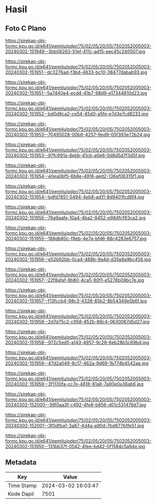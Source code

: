 # Hasil

## Foto C Plano

https://sirekap-obj-formc.kpu.go.id/e641/pemilu/pdpr/75/02/05/20/05/7502052005003-20240302-151949--3bb08263-51ef-411c-ad15-eec45c240507.jpg

https://sirekap-obj-formc.kpu.go.id/e641/pemilu/pdpr/75/02/05/20/05/7502052005003-20240302-151951--dc3276ad-f3bd-4833-bc10-38477dabab93.jpg

https://sirekap-obj-formc.kpu.go.id/e641/pemilu/pdpr/75/02/05/20/05/7502052005003-20240302-151951--5a7440e4-ecd4-41b7-98d9-e17344810d23.jpg

https://sirekap-obj-formc.kpu.go.id/e641/pemilu/pdpr/75/02/05/20/05/7502052005003-20240302-151952--bd0d8ca2-ce54-45d0-a5fe-e7d3e7cd8233.jpg

https://sirekap-obj-formc.kpu.go.id/e641/pemilu/pdpr/75/02/05/20/05/7502052005003-20240302-151953--70495028-00b6-4257-9ed9-05f393e72b24.jpg

https://sirekap-obj-formc.kpu.go.id/e641/pemilu/pdpr/75/02/05/20/05/7502052005003-20240302-151953--97fc691a-8ebb-41cb-a0e6-0d8d5d7f3d5f.jpg

https://sirekap-obj-formc.kpu.go.id/e641/pemilu/pdpr/75/02/05/20/05/7502052005003-20240302-151954--e0ea0bf5-6b8e-4918-aed2-136af06315f1.jpg

https://sirekap-obj-formc.kpu.go.id/e641/pemilu/pdpr/75/02/05/20/05/7502052005003-20240302-151954--bdfd7851-5494-4eb8-ad11-8d9401fcd6f4.jpg

https://sirekap-obj-formc.kpu.go.id/e641/pemilu/pdpr/75/02/05/20/05/7502052005003-20240302-151955--76a9aafe-10a4-4ba2-8452-e984fcf93ca2.jpg

https://sirekap-obj-formc.kpu.go.id/e641/pemilu/pdpr/75/02/05/20/05/7502052005003-20240302-151955--188db80c-f8eb-4e7a-bfd6-88c4283e6757.jpg

https://sirekap-obj-formc.kpu.go.id/e641/pemilu/pdpr/75/02/05/20/05/7502052005003-20240302-151956--e52b92bb-0ca4-488b-9a4d-d35e8a9bc456.jpg

https://sirekap-obj-formc.kpu.go.id/e641/pemilu/pdpr/75/02/05/20/05/7502052005003-20240302-151957--22f8afaf-9b80-4ca5-80f1-e5276b09bc7e.jpg

https://sirekap-obj-formc.kpu.go.id/e641/pemilu/pdpr/75/02/05/20/05/7502052005003-20240302-151957--f13fccb4-98c3-4328-85b2-8b54349e5b6f.jpg

https://sirekap-obj-formc.kpu.go.id/e641/pemilu/pdpr/75/02/05/20/05/7502052005003-20240302-151958--2d7d75c2-c958-452b-88c4-0630067d5d27.jpg

https://sirekap-obj-formc.kpu.go.id/e641/pemilu/pdpr/75/02/05/20/05/7502052005003-20240302-151958--972c5ed5-a143-4957-9c28-6eb28b5c69bd.jpg

https://sirekap-obj-formc.kpu.go.id/e641/pemilu/pdpr/75/02/05/20/05/7502052005003-20240302-151959--47d2a049-8c17-462a-9d69-1b774b4542ae.jpg

https://sirekap-obj-formc.kpu.go.id/e641/pemilu/pdpr/75/02/05/20/05/7502052005003-20240302-151959--3f1130fa-cc7e-4818-81a6-7a90e0a36ab6.jpg

https://sirekap-obj-formc.kpu.go.id/e641/pemilu/pdpr/75/02/05/20/05/7502052005003-20240302-152000--36f0aa3f-c492-4fe8-b856-d01c531476d7.jpg

https://sirekap-obj-formc.kpu.go.id/e641/pemilu/pdpr/75/02/05/20/05/7502052005003-20240302-152001--3f0dfba1-3a87-4d4a-a90d-7bd677b1fe51.jpg

https://sirekap-obj-formc.kpu.go.id/e641/pemilu/pdpr/75/02/05/20/05/7502052005003-20240302-151950--131bb37f-0542-4fee-bd42-0f1584c5a84e.jpg


## Metadata

| Key        | Value               |
| ---------- | ------------------- |
| Time Stamp | 2024-03-02 16:03:47 |
| Kode Dapil | 7501                |



